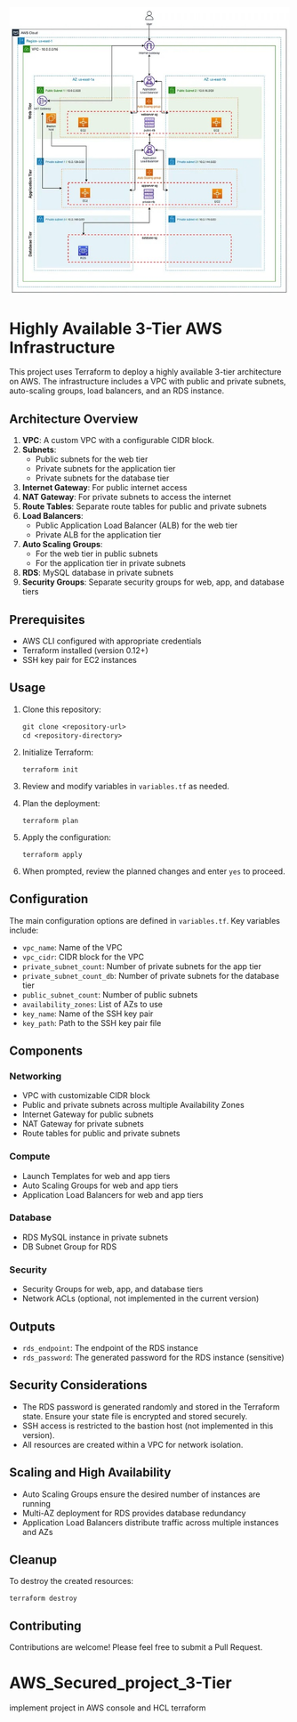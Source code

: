 ![Image](https://raw.githubusercontent.com/Mo-sayed0/mo/main/Project_Image.jpeg)


# Highly Available 3-Tier AWS Infrastructure

This project uses Terraform to deploy a highly available 3-tier architecture on AWS. The infrastructure includes a VPC with public and private subnets, auto-scaling groups, load balancers, and an RDS instance.

## Architecture Overview

1. **VPC**: A custom VPC with a configurable CIDR block.
2. **Subnets**: 
   - Public subnets for the web tier
   - Private subnets for the application tier
   - Private subnets for the database tier
3. **Internet Gateway**: For public internet access
4. **NAT Gateway**: For private subnets to access the internet
5. **Route Tables**: Separate route tables for public and private subnets
6. **Load Balancers**: 
   - Public Application Load Balancer (ALB) for the web tier
   - Private ALB for the application tier
7. **Auto Scaling Groups**: 
   - For the web tier in public subnets
   - For the application tier in private subnets
8. **RDS**: MySQL database in private subnets
9. **Security Groups**: Separate security groups for web, app, and database tiers

## Prerequisites

- AWS CLI configured with appropriate credentials
- Terraform installed (version 0.12+)
- SSH key pair for EC2 instances

## Usage

1. Clone this repository:
   ```
   git clone <repository-url>
   cd <repository-directory>
   ```

2. Initialize Terraform:
   ```
   terraform init
   ```

3. Review and modify variables in `variables.tf` as needed.

4. Plan the deployment:
   ```
   terraform plan
   ```

5. Apply the configuration:
   ```
   terraform apply
   ```

6. When prompted, review the planned changes and enter `yes` to proceed.

## Configuration

The main configuration options are defined in `variables.tf`. Key variables include:

- `vpc_name`: Name of the VPC
- `vpc_cidr`: CIDR block for the VPC
- `private_subnet_count`: Number of private subnets for the app tier
- `private_subnet_count_db`: Number of private subnets for the database tier
- `public_subnet_count`: Number of public subnets
- `availability_zones`: List of AZs to use
- `key_name`: Name of the SSH key pair
- `key_path`: Path to the SSH key pair file

## Components

### Networking
- VPC with customizable CIDR block
- Public and private subnets across multiple Availability Zones
- Internet Gateway for public subnets
- NAT Gateway for private subnets
- Route tables for public and private subnets

### Compute
- Launch Templates for web and app tiers
- Auto Scaling Groups for web and app tiers
- Application Load Balancers for web and app tiers

### Database
- RDS MySQL instance in private subnets
- DB Subnet Group for RDS

### Security
- Security Groups for web, app, and database tiers
- Network ACLs (optional, not implemented in the current version)

## Outputs

- `rds_endpoint`: The endpoint of the RDS instance
- `rds_password`: The generated password for the RDS instance (sensitive)

## Security Considerations

- The RDS password is generated randomly and stored in the Terraform state. Ensure your state file is encrypted and stored securely.
- SSH access is restricted to the bastion host (not implemented in this version).
- All resources are created within a VPC for network isolation.

## Scaling and High Availability

- Auto Scaling Groups ensure the desired number of instances are running
- Multi-AZ deployment for RDS provides database redundancy
- Application Load Balancers distribute traffic across multiple instances and AZs

## Cleanup

To destroy the created resources:

```
terraform destroy
```

## Contributing

Contributions are welcome! Please feel free to submit a Pull Request.


# AWS_Secured_project_3-Tier
implement project in AWS console and HCL terraform 

